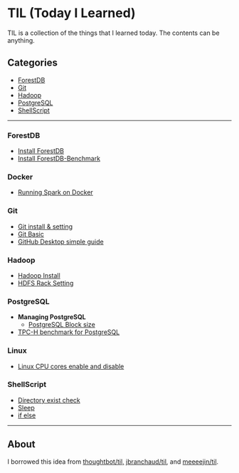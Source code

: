 # TIL (Today I Learned)

TIL is a collection of the things that I learned today. The contents can be anything.



## Categories

* [ForestDB](#ForestDB)
* [Git](#Git)
* [Hadoop](#Hadoop)
* [PostgreSQL](#PostgreSQL)
* [ShellScript](#ShellScript)

---

### ForestDB

* [Install ForestDB](ForestDB/fdb_install.md)
* [Install ForestDB-Benchmark](ForestDB/fdb_fdb-bench_install.md)

### Docker

* [Running Spark on Docker](Docker/spark-docker/spark-on-docker.md)


### Git

* [Git install & setting](Git/Git_InstallAndSetting.md)
* [Git Basic](Git/Git_basic.md)
* [GitHub Desktop simple guide](Git/github_desktop.md)


### Hadoop

* [Hadoop Install](Hadoop/hadoop_install.md)
* [HDFS Rack Setting](Hadoop/hdfs_rack_setting.md)


### PostgreSQL

* **Managing PostgreSQL**
  * [PostgreSQL Block size](PostgreSQL/psql_blocksize.md)
* [TPC-H benchmark for PostgreSQL](PostgreSQL/psql_use_TPCH.md)


### Linux

* [Linux CPU cores enable and disable](Linux/CPU_core_enable_disable.md)


### ShellScript

* [Directory exist check](ShellScript/directory_exist_or_not.md)
* [Sleep](ShellScript/sleep.md)
* [if else](ShellScript/if_else.md)

---

## About

I borrowed this idea from [thoughtbot/til,](https://github.com/thoughtbot/til) [jbranchaud/til](https://github.com/jbranchaud/til), and [meeeejin/til](https://github.com/meeeejin/til).

